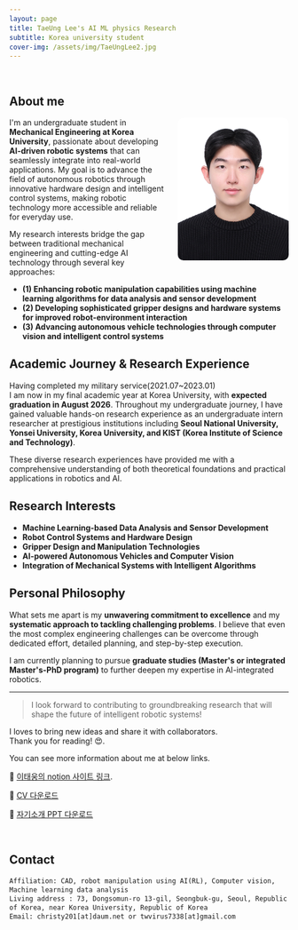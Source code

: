 ```yaml
---
layout: page
title: TaeUng Lee's AI ML physics Research 
subtitle: Korea university student
cover-img: /assets/img/TaeUngLee2.jpg
---
```


<br/>

## About me

<img src="/assets/img/TaeUngLee.jpg" width="200" style="float: right; margin-left: 20px; margin-bottom: 20px; border-radius: 10px;" alt="Profile Picture">


I'm an undergraduate student in **Mechanical Engineering at Korea University**, passionate about developing **AI-driven robotic systems** that can seamlessly integrate into real-world applications. My goal is to advance the field of autonomous robotics through innovative hardware design and intelligent control systems, making robotic technology more accessible and reliable for everyday use.

My research interests bridge the gap between traditional mechanical engineering and cutting-edge AI technology through several key approaches:
- **(1) Enhancing robotic manipulation capabilities using machine learning algorithms for data analysis and sensor development**
- **(2) Developing sophisticated gripper designs and hardware systems for improved robot-environment interaction**
- **(3) Advancing autonomous vehicle technologies through computer vision and intelligent control systems**

## Academic Journey & Research Experience

Having completed my military service(2021.07~2023.01) <br>
I am now in my final academic year at Korea University, with **expected graduation in August 2026**. Throughout my undergraduate journey, I have gained valuable hands-on research experience as an undergraduate intern researcher at prestigious institutions including **Seoul National University, Yonsei University, Korea University, and KIST (Korea Institute of Science and Technology)**.

These diverse research experiences have provided me with a comprehensive understanding of both theoretical foundations and practical applications in robotics and AI.

## Research Interests

- **Machine Learning-based Data Analysis and Sensor Development**
- **Robot Control Systems and Hardware Design**
- **Gripper Design and Manipulation Technologies**
- **AI-powered Autonomous Vehicles and Computer Vision**
- **Integration of Mechanical Systems with Intelligent Algorithms**

## Personal Philosophy

What sets me apart is my **unwavering commitment to excellence** and my **systematic approach to tackling challenging problems**. I believe that even the most complex engineering challenges can be overcome through dedicated effort, detailed planning, and step-by-step execution.

I am currently planning to pursue **graduate studies (Master's or integrated Master's-PhD program)** to further deepen my expertise in AI-integrated robotics.

---

> I look forward to contributing to groundbreaking research that will shape the future of intelligent robotic systems!


I loves to bring new ideas and share it with collaborators.  
Thank you for reading! &#128525;.  





You can see more information about me at below links.  

📱 [이태웅의 notion 사이트 링크](https://www.notion.so/notion-a83e608e32364ab0bb56b7ec95b03e77).  

📧 [CV 다운로드](/assets/files/CV_taeunglee.pdf)  

🔗 [자기소개 PPT 다운로드](/assets/files/ppt_taeunglee.pdf)  


 
<br>

    

## Contact

```
Affiliation: CAD, robot manipulation using AI(RL), Computer vision, Machine learning data analysis
Living address : 73, Dongsomun-ro 13-gil, Seongbuk-gu, Seoul, Republic of Korea, near Korea University, Republic of Korea
Email: christy201[at]daum.net or twvirus7338[at]gmail.com
```
